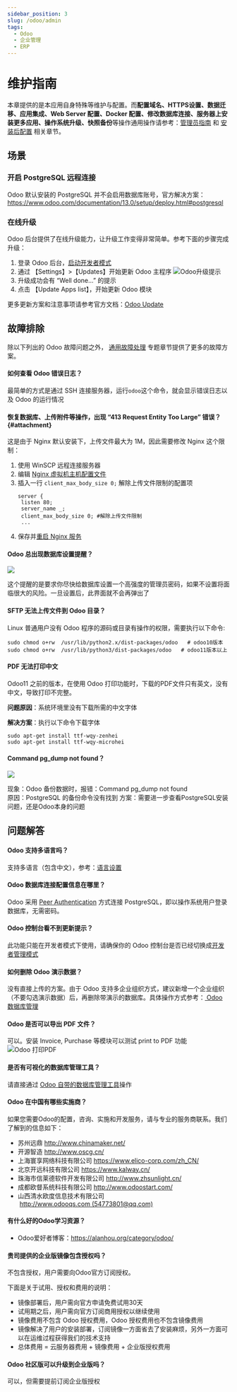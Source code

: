 ```yaml
---
sidebar_position: 3
slug: /odoo/admin
tags:
  - Odoo
  - 企业管理
  - ERP
---
```


# 维护指南

本章提供的是本应用自身特殊等维护与配置。而**配置域名、HTTPS设置、数据迁移、应用集成、Web Server 配置、Docker 配置、修改数据库连接、服务器上安装更多应用、操作系统升级、快照备份**等操作通用操作请参考：[管理员指南](../administrator) 和 [安装后配置](../install/setup/) 相关章节。

## 场景

### 开启 PostgreSQL 远程连接

Odoo 默认安装的 PostgreSQL 并不会启用数据库账号，官方解决方案：https://www.odoo.com/documentation/13.0/setup/deploy.html#postgresql

### 在线升级

Odoo 后台提供了在线升级能力，让升级工作变得非常简单。参考下面的步骤完成升级：

1. 登录 Odoo 后台，[启动开发者模式](../odoo#dev-mode)
2. 通过 【Settings】>【Updates】开始更新 Odoo 主程序
   ![Odoo升级提示](https://libs.websoft9.com/Websoft9/DocsPicture/en/odoo/odoo-upgradesui-websoft9.png)
3. 升级成功会有 “Well done...” 的提示
4. 点击 【Update Apps list】，开始更新 Odoo 模块

更多更新方案和注意事项请参考官方文档：[Odoo Update](https://www.odoo.com/documentation/master/setup/update.html)


## 故障排除

除以下列出的 Odoo 故障问题之外， [通用故障处理](../troubleshoot) 专题章节提供了更多的故障方案。 

#### 如何查看 Odoo 错误日志？

最简单的方式是通过 SSH 连接服务器，运行`odoo`这个命令，就会显示错误日志以及 Odoo 的运行情况

#### 恢复数据库、上传附件等操作，出现 “413 Request Entity Too Large” 错误？{#attachment}

这是由于 Nginx 默认安装下，上传文件最大为 1M，因此需要修改 Nginx 这个限制：
1. 使用 WinSCP 远程连接服务器
2. 编辑 [Nginx 虚拟机主机配置文件](../nginx#virtualHosx)
3. 插入一行 `client_max_body_size 0;` 解除上传文件限制的配置项
   ```
   server {
    listen 80;
    server_name _;
    client_max_body_size 0; #解除上传文件限制
    ...
   ```
4. 保存并[重启 Nginx 服务](../administrator/parameter#service)

#### Odoo 总出现数据库设置提醒？

![](https://libs.websoft9.com/Websoft9/DocsPicture/zh/odoo/odoo-setpasswodrem-websoft9.png)

这个提醒的是要求你尽快给数据库设置一个高强度的管理员密码，如果不设置将面临很大的风险。一旦设置后，此界面就不会再弹出了

#### SFTP 无法上传文件到 Odoo 目录？

Linux 普通用户没有 Odoo 程序的源码或目录有操作的权限，需要执行以下命令:

```
sudo chmod o+rw  /usr/lib/python2.x/dist-packages/odoo   # odoo10版本
sudo chmod o+rw  /usr/lib/python3/dist-packages/odoo   # odoo11版本以上
```

#### PDF 无法打印中文

Odoo11 之前的版本，在使用 Odoo 打印功能时，下载的PDF文件只有英文，没有中文，导致打印不完整。

**问题原因**：系统环境里没有下载所需的中文字体

**解决方案**：执行以下命令下载字体

~~~
sudo apt-get install ttf-wqy-zenhei
sudo apt-get install ttf-wqy-microhei
~~~

#### Command pg_dump not found？
![](https://libs.websoft9.com/Websoft9/DocsPicture/zh/odoo/odoo-backuperror-websoft9.png)

现象：Odoo 备份数据时，报错：Command pg_dump not found  
原因：PostgreSQL 的备份命令没有找到
方案：需要进一步查看PostgreSQL安装问题，还是Odoo本身的问题


## 问题解答

#### Odoo 支持多语言吗？

支持多语言（包含中文），参考：[语言设置](../odoo#setlang)

#### Odoo 数据库连接配置信息在哪里？

Odoo 采用 [Peer Authentication](https://www.postgresql.org/docs/10/auth-methods.html#AUTH-PEER) 方式连接 PostgreSQL，即以操作系统用户登录数据库，无需密码。

#### Odoo 控制台看不到更新提示？

此功能只能在开发者模式下使用，请确保你的 Odoo 控制台是否已经切换成[开发者管理模式](../odoo#dev-mode)

#### 如何删除 Odoo 演示数据？

没有直接上传的方案。由于 Odoo 支持多企业组织方式，建议新增一个企业组织（不要勾选演示数据）后，再删除带演示的数据库。具体操作方式参考：[ Odoo 数据库管理](../odoo#dbadmin)

#### Odoo 是否可以导出 PDF 文件？

可以。安装 Invoice, Purchase 等模块可以测试 print to PDF 功能
![Odoo 打印PDF](https://libs.websoft9.com/Websoft9/DocsPicture/en/odoo/odoo-printtopdf-websoft9.png)

#### 是否有可视化的数据库管理工具？

请直接通过 [Odoo 自带的数据库管理工具](../odoo#pgadmin)操作

#### Odoo 在中国有哪些实施商？

如果您需要Odoo的配置，咨询、实施和开发服务，请与专业的服务商联系。我们了解到的信息如下：

*   苏州远鼎 http://www.chinamaker.net/
*   开源智造 http://www.oscg.cn/
*   上海寰享网络科技有限公司 https://www.elico-corp.com/zh_CN/
*   北京开远科技有限公司 https://www.kalway.cn/
*   珠海市信莱德软件开发有限公司 http://www.zhsunlight.cn/
*   成都欧督系统科技有限公司 http://www.odoostart.com/
*   山西清水欧度信息技术有限公司  http://www.odooqs.com (54773801@qq.com)

#### 有什么好的Odoo学习资源？

* Odoo爱好者博客：https://alanhou.org/category/odoo/

#### 贵司提供的企业版镜像包含授权吗？

不包含授权，用户需要向Odoo官方订阅授权。  

下面是关于试用、授权和费用的说明：

* 镜像部署后，用户需向官方申请免费试用30天
* 试用期之后，用户需向官方订阅商用授权以继续使用
* 镜像费用不包含 Odoo 授权费用，Odoo 授权费用也不包含镜像费用
* 镜像解决了用户的安装部署，订阅镜像一方面省去了安装麻烦，另外一方面可以在运维过程获得我们的技术支持
* 总体费用 = 云服务器费用 + 镜像费用 + 企业版授权费用

#### Odoo 社区版可以升级到企业版吗？

可以，但需要提前订阅企业版授权
